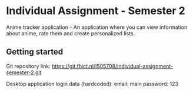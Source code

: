 # Individual Assignment - Semester 2
Anime tracker application - An application where you can view information about anime, rate them and create personalized lists.

## Getting started
Git repository link: https://git.fhict.nl/I505708/individual-assignment-semester-2.git

Desktop application login data (hardcoded):
email: main
password: 123